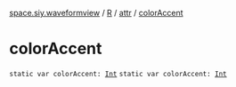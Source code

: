 [space.siy.waveformview](../../index.md) / [R](../index.md) / [attr](index.md) / [colorAccent](./color-accent.md)

# colorAccent

`static var colorAccent: `[`Int`](https://kotlinlang.org/api/latest/jvm/stdlib/kotlin/-int/index.html)
`static var colorAccent: `[`Int`](https://kotlinlang.org/api/latest/jvm/stdlib/kotlin/-int/index.html)